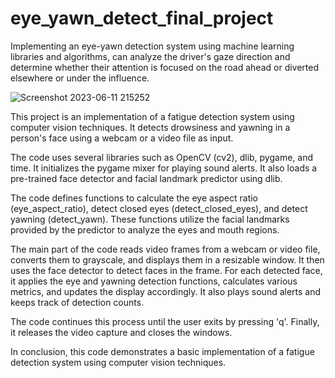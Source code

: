 # eye_yawn_detect_final_project
Implementing an eye-yawn detection system using machine learning libraries and algorithms, can analyze the driver's gaze direction and determine whether their attention is focused on the road ahead or diverted elsewhere or under the influence.


![Screenshot 2023-06-11 215252](https://github.com/chrisjcroall/eye_yawn_detect_final_project/assets/126267745/c187a7d0-3e94-4f42-afcb-c64b9f858917)


This project is an implementation of a fatigue detection system using computer vision techniques. It detects drowsiness and yawning in a person's face using a webcam or a video file as input.

The code uses several libraries such as OpenCV (cv2), dlib, pygame, and time. It initializes the pygame mixer for playing sound alerts. It also loads a pre-trained face detector and facial landmark predictor using dlib.

The code defines functions to calculate the eye aspect ratio (eye_aspect_ratio), detect closed eyes (detect_closed_eyes), and detect yawning (detect_yawn). These functions utilize the facial landmarks provided by the predictor to analyze the eyes and mouth regions.

The main part of the code reads video frames from a webcam or video file, converts them to grayscale, and displays them in a resizable window. It then uses the face detector to detect faces in the frame. For each detected face, it applies the eye and yawning detection functions, calculates various metrics, and updates the display accordingly. It also plays sound alerts and keeps track of detection counts.

The code continues this process until the user exits by pressing 'q'. Finally, it releases the video capture and closes the windows.

In conclusion, this code demonstrates a basic implementation of a fatigue detection system using computer vision techniques.
